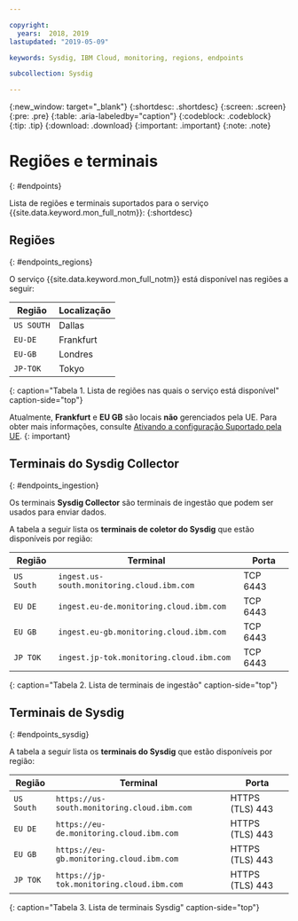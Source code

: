 ```yaml
---

copyright:
  years:  2018, 2019
lastupdated: "2019-05-09"

keywords: Sysdig, IBM Cloud, monitoring, regions, endpoints

subcollection: Sysdig

---
```


{:new_window: target="_blank"}
{:shortdesc: .shortdesc}
{:screen: .screen}
{:pre: .pre}
{:table: .aria-labeledby="caption"}
{:codeblock: .codeblock}
{:tip: .tip}
{:download: .download}
{:important: .important}
{:note: .note}


# Regiões e terminais
{: #endpoints}

Lista de regiões e terminais suportados para o serviço {{site.data.keyword.mon_full_notm}}:
{:shortdesc}

## Regiões
{: #endpoints_regions}

O serviço {{site.data.keyword.mon_full_notm}} está disponível nas regiões a seguir:

| Região                | Localização  | 
|-----------------------|-----------|
| `US SOUTH`            | Dallas    | 
| `EU-DE`               | Frankfurt | 
| `EU-GB`               | Londres    | 
| `JP-TOK`              | Tokyo     |
{: caption="Tabela 1. Lista de regiões nas quais o serviço está disponível" caption-side="top"} 

Atualmente, **Frankfurt** e **EU GB** são locais **não** gerenciados pela UE. Para obter mais informações, consulte [Ativando a configuração Suportado pela UE](/docs/account?topic=account-eu-hipaa-supported#bill_eusupported).
{: important}


## Terminais do Sysdig Collector
{: #endpoints_ingestion}

Os terminais **Sysdig Collector** são terminais de ingestão que podem ser usados para enviar dados.

A tabela a seguir lista os **terminais de coletor do Sysdig** que estão
disponíveis por região:

| Região        | Terminal                                                  | Porta |
|---------------|-----------------------------------------------------------|------|
| `US South`    | `ingest.us-south.monitoring.cloud.ibm.com`                | TCP 6443 |
| `EU DE`       | `ingest.eu-de.monitoring.cloud.ibm.com`                   | TCP 6443 | 
| `EU GB`       | `ingest.eu-gb.monitoring.cloud.ibm.com`                   | TCP 6443 | 
| `JP TOK`      | `ingest.jp-tok.monitoring.cloud.ibm.com`                  | TCP 6443 | 
{: caption="Tabela 2. Lista de terminais de ingestão" caption-side="top"} 



## Terminais de Sysdig
{: #endpoints_sysdig}

A tabela a seguir lista os **terminais do Sysdig** que estão disponíveis por região:

| Região       | Terminal                                                  | Porta            |
|--------------|-----------------------------------------------------------|-----------------|
| `US South`   | `https://us-south.monitoring.cloud.ibm.com `               | HTTPS (TLS) 443 |  
| `EU DE`      | `https://eu-de.monitoring.cloud.ibm.com `                 | HTTPS (TLS) 443 |
| `EU GB`      | `https://eu-gb.monitoring.cloud.ibm.com `                 | HTTPS (TLS) 443 |
| `JP TOK`     | `https://jp-tok.monitoring.cloud.ibm.com`                 | HTTPS (TLS) 443 |
{: caption="Tabela 3. Lista de terminais Sysdig" caption-side="top"} 


